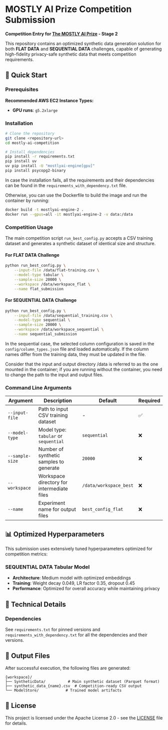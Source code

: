# MOSTLY AI Prize Competition Submission



**Competition Entry for [The MOSTLY AI Prize](https://www.mostlyaiprize.com/) - Stage 2**

This repository contains an optimized synthetic data generation solution for both **FLAT DATA** and **SEQUENTIAL DATA** challenges, capable of generating high-fidelity privacy-safe synthetic data that meets competition requirements.


## 🚀 Quick Start

### Prerequisites

**Recommended AWS EC2 Instance Types:**
- **GPU runs**: `g5.2xlarge` 

### Installation

```bash
# Clone the repository
git clone <repository-url>
cd mostly-ai-competition

# Install dependencies
pip install -r requirements.txt
pip install uv
uv pip install -U "mostlyai-engine[gpu]"
pip install psycopg2-binary
```

In case the installation fails, all the requirements and their dependencies can be found in the `requirements_with_dependency.txt` file.


Otherwise, you can use the Dockerfile to build the image and run the container by running:
```bash
docker build -t mostlyai-engine-2 .
docker run --gpus=all -it mostlyai-engine-2 -v data:/data
```

### Competition Usage

The main competition script `run_best_config.py` accepts a CSV training dataset and generates a synthetic dataset of identical size and structure.

#### For FLAT DATA Challenge

```bash
python run_best_config.py \
    --input-file /data/flat-training.csv \
    --model-type tabular \
    --sample-size 20000 \
    --workspace /data/workspace_flat \
    --name flat_submission
```

#### For SEQUENTIAL DATA Challenge

```bash
python run_best_config.py \
    --input-file /data/sequential_training.csv \
    --model-type sequential \
    --sample-size 20000 \
    --workspace /data/workspace_sequential \
    --name sequential_submission
```
In the sequential case, the selected column configuration is saved in the `config/column_types.json` file and loaded automatically. If the column names differ from the training data, they must be updated in the file.

Consider that the input and output directory /data is referred to as the one mounted in the container; if you are running without the container, you need to change the path to the input and output files.

### Command Line Arguments

| Argument | Description | Default | Required |
|----------|-------------|---------|----------|
| `--input-file` | Path to input CSV training dataset | - | ✅ |
| `--model-type` | Model type: `tabular` or `sequential` | `sequential` | ❌ |
| `--sample-size` | Number of synthetic samples to generate | `20000` | ❌ |
| `--workspace` | Workspace directory for intermediate files | `/data/workspace_best` | ❌ |
| `--name` | Experiment name for output files | `best_config_flat` | ❌ |

## 📊 Optimized Hyperparameters

This submission uses extensively tuned hyperparameters optimized for competition metrics:

### SEQUENTIAL DATA Tabular Model
- **Architecture**: Medium model with optimized embeddings
- **Training**: Weight decay 0.049, LR factor 0.35, dropout 0.45
- **Performance**: Optimized for overall accuracy while maintaining privacy


## 🔧 Technical Details

### Dependencies

See `requirements.txt` for pinned versions and `requirements_with_dependency.txt` for all the dependencies and their versions.


## 📁 Output Files

After successful execution, the following files are generated:

```
{workspace}/
├── SyntheticData/          # Main synthetic dataset (Parquet format)
├── synthetic_data_{name}.csv  # Competition-ready CSV output
└── ModelStore/            # Trained model artifacts
```


## 📜 License

This project is licensed under the Apache License 2.0 - see the [LICENSE](LICENSE) file for details.

